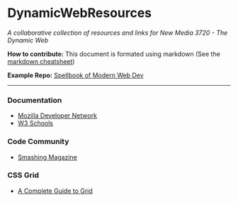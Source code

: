 # DynamicWebResources
<em>A collaborative collection of resources and links for New Media 3720 - The Dynamic Web</em>

<b>How to contribute:</b> This document is formated using markdown (See the [markdown cheatsheet](https://github.com/adam-p/markdown-here/wiki/Markdown-Cheatsheet))

<b>Example Repo:</b> [Spellbook of Modern Web Dev](https://github.com/dexteryy/spellbook-of-modern-webdev)

*****

### Documentation
* [Mozilla Developer Network](https://developer.mozilla.org/en-US/)
* [W3 Schools](https://www.w3schools.com/)

### Code Community
* [Smashing Magazine](https://www.smashingmagazine.com/)

### CSS Grid
* [A Complete Guide to Grid ](https://css-tricks.com/snippets/css/complete-guide-grid/)
